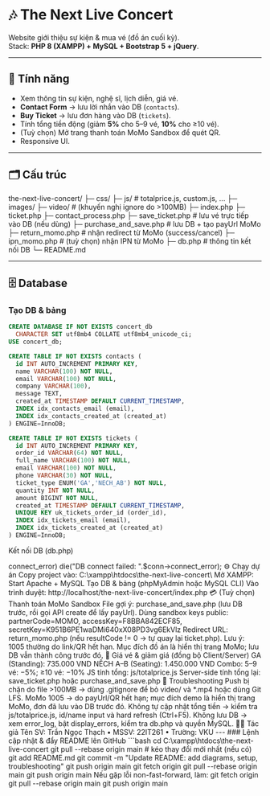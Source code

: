 # 🎶 The Next Live Concert

Website giới thiệu sự kiện & mua vé (đồ án cuối kỳ).  
Stack: **PHP 8 (XAMPP) + MySQL + Bootstrap 5 + jQuery**.

---

## 🚀 Tính năng
- Xem thông tin sự kiện, nghệ sĩ, lịch diễn, giá vé.
- **Contact Form** → lưu lời nhắn vào DB (`contacts`).
- **Buy Ticket** → lưu đơn hàng vào DB (`tickets`).
- Tính tổng tiền động (giảm **5%** cho 5–9 vé, **10%** cho ≥10 vé).
- (Tuỳ chọn) Mở trang thanh toán MoMo Sandbox để quét QR.
- Responsive UI.

---

## 🗂 Cấu trúc
the-next-live-concert/
├─ css/
├─ js/ # totalprice.js, custom.js, ...
├─ images/
├─ video/ # (khuyến nghị ignore do >100MB)
├─ index.php
├─ ticket.php
├─ contact_process.php
├─ save_ticket.php # lưu vé trực tiếp vào DB (nếu dùng)
├─ purchase_and_save.php # lưu DB + tạo payUrl MoMo
├─ return_momo.php # nhận redirect từ MoMo (success/cancel)
├─ ipn_momo.php # (tuỳ chọn) nhận IPN từ MoMo
├─ db.php # thông tin kết nối DB
└─ README.md

---

## 🗄 Database

### Tạo DB & bảng
```sql
CREATE DATABASE IF NOT EXISTS concert_db
  CHARACTER SET utf8mb4 COLLATE utf8mb4_unicode_ci;
USE concert_db;

CREATE TABLE IF NOT EXISTS contacts (
  id INT AUTO_INCREMENT PRIMARY KEY,
  name VARCHAR(100) NOT NULL,
  email VARCHAR(100) NOT NULL,
  company VARCHAR(100),
  message TEXT,
  created_at TIMESTAMP DEFAULT CURRENT_TIMESTAMP,
  INDEX idx_contacts_email (email),
  INDEX idx_contacts_created_at (created_at)
) ENGINE=InnoDB;

CREATE TABLE IF NOT EXISTS tickets (
  id INT AUTO_INCREMENT PRIMARY KEY,
  order_id VARCHAR(64) NOT NULL,
  full_name VARCHAR(100) NOT NULL,
  email VARCHAR(100) NOT NULL,
  phone VARCHAR(30) NOT NULL,
  ticket_type ENUM('GA','NECH_AB') NOT NULL,
  quantity INT NOT NULL,
  amount BIGINT NOT NULL,
  created_at TIMESTAMP DEFAULT CURRENT_TIMESTAMP,
  UNIQUE KEY uk_tickets_order_id (order_id),
  INDEX idx_tickets_email (email),
  INDEX idx_tickets_created_at (created_at)
) ENGINE=InnoDB;
```
Kết nối DB (db.php)
<?php
$host = "localhost";
$user = "root";      // XAMPP mặc định
$pass = "";
$dbname = "concert_db";
$conn = new mysqli($host, $user, $pass, $dbname);
if ($conn->connect_error) die("DB connect failed: ".$conn->connect_error);

⚙️ Chạy dự án

Copy project vào: C:\xampp\htdocs\the-next-live-concert\

Mở XAMPP: Start Apache + MySQL

Tạo DB & bảng (phpMyAdmin hoặc MySQL CLI)

Vào trình duyệt: http://localhost/the-next-live-concert/index.php

💳 (Tuỳ chọn) Thanh toán MoMo Sandbox

File gợi ý: purchase_and_save.php (lưu DB trước, rồi gọi API create để lấy payUrl).

Dùng sandbox keys public:

partnerCode=MOMO, accessKey=F8BBA842ECF85, secretKey=K951B6PE1waDMi640xX08PD3vg6EkVlz

Redirect URL: return_momo.php (nếu resultCode != 0 → tự quay lại ticket.php).

Lưu ý: 1005 thường do link/QR hết hạn. Mục đích đồ án là hiển thị trang MoMo; lưu DB vẫn thành công trước đó.

🧮 Giá vé & giảm giá (đồng bộ Client/Server)

GA (Standing): 735.000 VND

NẾCH A–B (Seating): 1.450.000 VND

Combo: 5–9 vé: −5%; ≥10 vé: −10%

JS tính tổng: js/totalprice.js

Server-side tính tổng lại: save_ticket.php hoặc purchase_and_save.php

🧰 Troubleshooting

Push bị chặn do file >100MB → dùng .gitignore để bỏ video/ và *.mp4 hoặc dùng Git LFS.

MoMo 1005 → do payUrl/QR hết hạn; mục đích demo là hiển thị trang MoMo, đơn đã lưu vào DB trước đó.

Không tự cập nhật tổng tiền → kiểm tra js/totalprice.js, id/name input và hard refresh (Ctrl+F5).

Không lưu DB → xem error_log, bật display_errors, kiểm tra db.php và quyền MySQL.

👨‍💻 Tác giả

Tên SV: Trần Ngọc Thạch • MSSV: 22IT261 • Trường: VKU


---

### Lệnh cập nhật & đẩy README lên GitHub

```bash
cd C:\xampp\htdocs\the-next-live-concert

git pull --rebase origin main   # kéo thay đổi mới nhất (nếu có)
git add README.md
git commit -m "Update README: add diagrams, setup, troubleshooting"
git push origin main

git fetch origin
git pull --rebase origin main
git push origin main

Nếu gặp lỗi non-fast-forward, làm:
git fetch origin
git pull --rebase origin main
git push origin main
